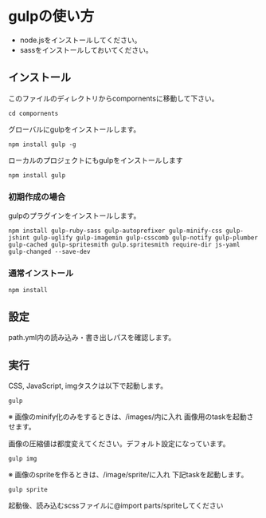 # gulpの使い方

- node.jsをインストールしてください。
- sassをインストールしておいてください。 

## インストール

このファイルのディレクトリからcompornentsに移動して下さい。

```
cd compornents
```




グローバルにgulpをインストールします。

```
npm install gulp -g
```

ローカルのプロジェクトにもgulpをインストールします

```
npm install gulp
```

### 初期作成の場合

gulpのプラグインをインストールします。

```
npm install gulp-ruby-sass gulp-autoprefixer gulp-minify-css gulp-jshint gulp-uglify gulp-imagemin gulp-csscomb gulp-notify gulp-plumber gulp-cached gulp-spritesmith gulp.spritesmith require-dir js-yaml gulp-changed --save-dev
```

### 通常インストール

```
npm install
```


## 設定

path.yml内の読み込み・書き出しパスを確認します。

## 実行

CSS, JavaScript, imgタスクは以下で起動します。

```
gulp
```




※ 画像のminify化のみをするときは、/images/内に入れ
画像用のtaskを起動させます。

画像の圧縮値は都度変えてください。デフォルト設定になっています。

```
gulp img
```


※ 画像のspriteを作るときは、/image/sprite/に入れ
下記taskを起動します。

```
gulp sprite
```

起動後、読み込むscssファイルに@import parts/spriteしてください
